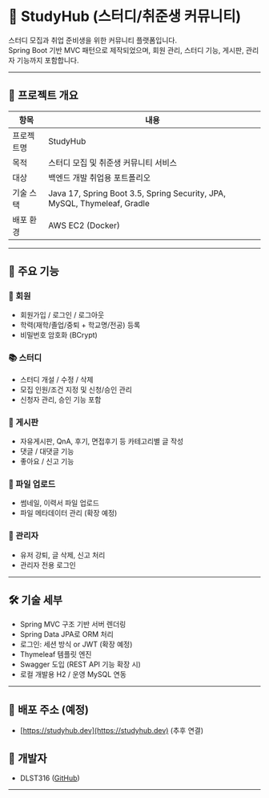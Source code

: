 # 🧠 StudyHub (스터디/취준생 커뮤니티)

스터디 모집과 취업 준비생을 위한 커뮤니티 플랫폼입니다.  
Spring Boot 기반 MVC 패턴으로 제작되었으며, 회원 관리, 스터디 기능, 게시판, 관리자 기능까지 포함합니다.

---

## 🚀 프로젝트 개요

| 항목    | 내용                                                                       |
|-------|--------------------------------------------------------------------------|
| 프로젝트명 | StudyHub                                                                 |
| 목적    | 스터디 모집 및 취준생 커뮤니티 서비스                                                    |
| 대상    | 백엔드 개발 취업용 포트폴리오                                                         |
| 기술 스택 | Java 17, Spring Boot 3.5, Spring Security, JPA, MySQL, Thymeleaf, Gradle |
| 배포 환경 | AWS EC2 (Docker)                                                         |

---

## 🧩 주요 기능

### 🔐 회원
- 회원가입 / 로그인 / 로그아웃
- 학력(재학/졸업/중퇴 + 학교명/전공) 등록
- 비밀번호 암호화 (BCrypt)

### 📚 스터디
- 스터디 개설 / 수정 / 삭제
- 모집 인원/조건 지정 및 신청/승인 관리
- 신청자 관리, 승인 기능 포함

### 📝 게시판
- 자유게시판, QnA, 후기, 면접후기 등 카테고리별 글 작성
- 댓글 / 대댓글 기능
- 좋아요 / 신고 기능

### 📁 파일 업로드
- 썸네일, 이력서 파일 업로드
- 파일 메타데이터 관리 (확장 예정)

### 👑 관리자
- 유저 강퇴, 글 삭제, 신고 처리
- 관리자 전용 로그인

---

## 🛠 기술 세부

- Spring MVC 구조 기반 서버 렌더링
- Spring Data JPA로 ORM 처리
- 로그인: 세션 방식 or JWT (확장 예정)
- Thymeleaf 템플릿 엔진
- Swagger 도입 (REST API 기능 확장 시)
- 로컬 개발용 H2 / 운영 MySQL 연동


---

## 🔗 배포 주소 (예정)
- [https://studyhub.dev](https://studyhub.dev) (추후 연결)

## 👤 개발자
- DLST316 ([GitHub](https://github.com/DLST316))

---
